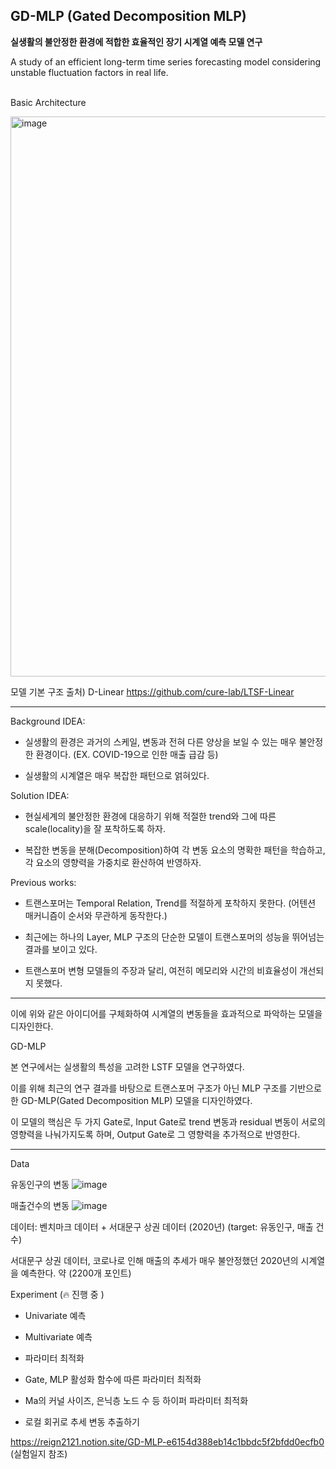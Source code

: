 ## GD-MLP (Gated Decomposition MLP) 

<b> 실생활의 불안정한 환경에 적합한 효율적인 장기 시계열 예측 모델 연구 </b>

A study of an efficient long-term time series forecasting model considering unstable fluctuation factors in real life.


<br> Basic Architecture </br>

<img width="896" alt="image" src="https://github.com/Reign2121/GD-MLP/assets/121419113/6272fe4f-c947-465e-bb79-891823d0a0fe">


모델 기본 구조 출처) D-Linear https://github.com/cure-lab/LTSF-Linear


_______________________

Background IDEA:

- 실생활의 환경은 과거의 스케일, 변동과 전혀 다른 양상을 보일 수 있는 매우 불안정한 환경이다. (EX. COVID-19으로 인한 매출 급감 등)

- 실생활의 시계열은 매우 복잡한 패턴으로 얽혀있다. 


Solution IDEA: 

- 현실세계의 불안정한 환경에 대응하기 위해 적절한 trend와 그에 따른 scale(locality)을 잘 포착하도록 하자.

- 복잡한 변동을 분해(Decomposition)하여 각 변동 요소의 명확한 패턴을 학습하고, 각 요소의 영향력을 가중치로 환산하여 반영하자.


Previous works:

- 트랜스포머는 Temporal Relation, Trend를 적절하게 포착하지 못한다. (어텐션 매커니즘이 순서와 무관하게 동작한다.)

- 최근에는 하나의 Layer, MLP 구조의 단순한 모델이 트랜스포머의 성능을 뛰어넘는 결과를 보이고 있다.

- 트랜스포머 변형 모델들의 주장과 달리, 여전히 메모리와 시간의 비효율성이 개선되지 못했다.

_______________________

이에 위와 같은 아이디어를 구체화하여 시계열의 변동들을 효과적으로 파악하는 모델을 디자인한다. 

GD-MLP

본 연구에서는 실생활의 특성을 고려한 LSTF 모델을 연구하였다.

이를 위해 최근의 연구 결과를 바탕으로 트랜스포머 구조가 아닌 MLP 구조를 기반으로 한 GD-MLP(Gated Decomposition MLP) 모델을 디자인하였다. 

이 모델의 핵심은 두 가지 Gate로, 
Input Gate로 trend 변동과 residual 변동이 서로의 영향력을 나눠가지도록 하며, Output Gate로 그 영향력을 추가적으로 반영한다. 

________________________

Data

유동인구의 변동
![image](https://github.com/Reign2121/GD-MLP/assets/121419113/4d6b3a73-411e-4968-a338-ad7ba7a4db2c)

매출건수의 변동 
![image](https://github.com/Reign2121/GD-MLP/assets/121419113/5b9fa967-178b-4550-8744-5b3e0875e7dd)

데이터: 벤치마크 데이터 + 서대문구 상권 데이터 (2020년) (target: 유동인구, 매출 건수)

서대문구 상권 데이터, 코로나로 인해 매출의 추세가 매우 불안정했던 2020년의 시계열을 예측한다. 약 (2200개 포인트)


Experiment (🔥 진행 중 )

- Univariate 예측

- Multivariate 예측

- 파라미터 최적화

- Gate, MLP 활성화 함수에 따른 파라미터 최적화

- Ma의 커널 사이즈, 은닉층 노드 수 등 하이퍼 파라미터 최적화

- 로컬 회귀로 추세 변동 추출하기

https://reign2121.notion.site/GD-MLP-e6154d388eb14c1bbdc5f2bfdd0ecfb0 (실험일지 참조)

